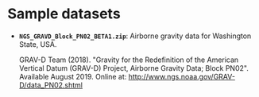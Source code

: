 # Sample datasets

- **`NGS_GRAVD_Block_PN02_BETA1.zip`**: Airborne gravity data for Washington State, USA.

    GRAV-D Team (2018). "Gravity for the Redefinition of the American Vertical Datum
    (GRAV-D) Project, Airborne Gravity Data; Block PN02". Available August 2019. Online
    at: http://www.ngs.noaa.gov/GRAV-D/data_PN02.shtml
